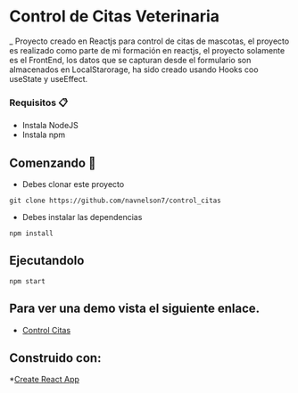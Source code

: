 # Control de Citas Veterinaria
_ Proyecto creado en Reactjs para control de citas de mascotas, el proyecto es realizado como parte de mi formación en reactjs, el proyecto solamente es el FrontEnd, los datos que se capturan desde el formulario son almacenados en LocalStarorage, ha sido creado usando Hooks coo useState y useEffect.

### Requisitos 📋
* Instala NodeJS
* Instala npm

## Comenzando 🚀
* Debes clonar este proyecto
```
git clone https://github.com/navnelson7/control_citas
```
* Debes instalar las dependencias
```
npm install
```
## Ejecutandolo
```
npm start
```
## Para ver una demo vista el siguiente enlace.
* [Control Citas](https://angry-booth-727631.netlify.com/)


## Construido con:
*[Create React App](https://create-react-app.dev/)
